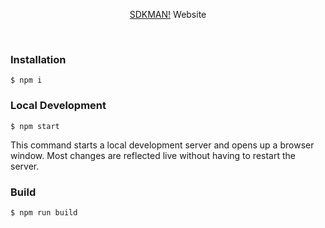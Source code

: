 <p align="center">
  <a href="https://sdkman.io">SDKMAN!</a> Website
</p>
<br />

### Installation

```
$ npm i
```

### Local Development

```
$ npm start
```

This command starts a local development server and opens up a browser window. Most changes are reflected live without having to restart the server.

### Build

```
$ npm run build
```
